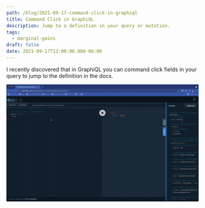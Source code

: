```yaml
---
path: /blog/2021-09-17-command-click-in-graphiql
title: Command Click in GraphiQL
description: Jump to a definition in your query or mutation.
tags:
  - marginal-gains
draft: false
date: 2021-09-17T12:00:00.000-06:00
---
```

I recently discovered that in GraphiQL you can command click fields in your query to jump to the definition in the docs.

![](2021-09-17-16.46.36.gif)